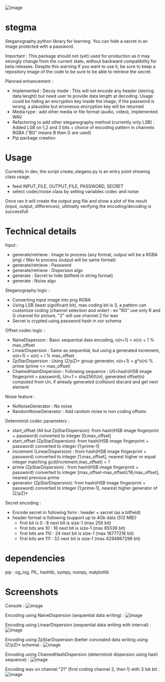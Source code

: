 ![image](https://github.com/user-attachments/assets/b841c32b-bcc7-4f6a-a5fd-2b73c75cae22)

# stegma

Steganography python library for learning.
You can hide a secret in an image protected with a password.

Important : This package should not (yet) used for production as it may strongly change from the current state, without backward compatibility for beta releases. Despite this warning If you want to use it, be sure to keep a repository image of the code to be sure to be able to retrieve the secret.

Planned enhancement :
- Implemented : Decoy mode : This will not encode any header (storing data lenght) but need user to provide data length at decoding. Usage could be hiding an encryption key inside the image, if the password is wrong, a plausible but erroneous encryption key will be returned
- Media type : add other media or file format (audio, video), implemented WAV 
- Refactoring to add other steganography method (currently only LSB) : Added LSB on 1,2 and 3 bits + choice of encoding pattern in channels RGBA ("BG" means B then G are used)
- Pip package creation

# Usage

Currently in dev, the script create_stegano.py is an entry point showing class usage.
- feed INPUT_FILE, OUTPUT_FILE, PASSWORD, SECRET
- select codec/noise class by setting variables codec and noise

Once ran it will create the output png file and show a plot of the result (input, output, differences), ultimatly verifying the encoding/decoding is successfull

# Technical details

Input :

- generate/retrieve : Image to process (any format, output will be a RGBA png) / Wav to process (output will be same format)
- generate/retrieve : Password
- generate/retrieve : Dispersion algo
- generate : Secret to hide (bitfield in string format)
- generate : Noise algo

Steganography logic :

- Converting input image into png RGBA 
- Using LSB (least significant bit), max coding bit is 3, a pattern can customize coding (channel selection and order) : ex "RG" use only R and G channel for picture, "2" will use channel 2 for wav
- Secret is crypted using password hash in xor schema

Offset codec logic :

- NaiveDispersion : Basic sequential data encoding, o(n+1) = o(n) + 1 % max_offset
- LinearDispersion : Same as sequential, but using a generated increment, o(n+1) = o(n) + i % max_offset  
- ZpStarDispersion : Using (Z/pZ)* group generator, o(n+1) = g*o(n) % prime   (prime <= max_offset)
- ChainedHashDispersion : Following sequence : U0=hash(HSB image fingerprint + password), Un+1 = sha256(Un), generated offset(n) computed from Un, if already generated (collision) discard and get next element  

Noise feature :

- NoNoiseGenerator : No noise
- RandomNoiseGenerator : Add random noise in non coding offsets

Determinist codec parameters :

- start_offset (All but ZpStarDispersion): from hash(HSB image fingerprint + password) converted to integer [0;max_offset] 
- start_offset (ZpStarDispersion): from hash(HSB image fingerprint + password) converted to integer [1;prime-1] 
- increment (LinearDispersion) : from hash(HSB image fingerprint + password) converted to integer [1;max_offset], nearest higher or equal integer matching gcd(increment,max_offset) = 1
- prime (ZpStarDispersion) : from hash(HSB image fingerprint + password) converted to integer [max_offset-max_offset//16;max_offset], nearest previous prime
- generator (ZpStarDispersion): from hash(HSB image fingerprint + password) converted to integer [1;prime-1], nearest higher generator of (Z/pZ)*

Secret encoding :

- Encode secret in following form : header + secret (as a bitfield)
- header format is following (support up to 4Gb data (512 MB))
    - first bit is 0 : 8 next bit is size-1 (max 256 bit)
    - first bits are 10 : 16 next bit is size-1 (max 65536 bit)
    - first bits are 110 : 24 next bit is size-1 (max 16777216 bit)
    - first bits are 111 : 32 next bit is size-1 (max 4294967296 bit)

# dependencies

pip : og_log, PIL, hashlib, sympy, numpy, matplotlib

# Screenshots

Console :
![image](https://github.com/user-attachments/assets/e87ee26d-3833-4828-bff7-e4304dbe3e53)

Encoding using NaiveDispersion (sequential data writing) :
![image](https://github.com/user-attachments/assets/bd64a81d-5814-4a0e-a8c4-ae1e33ccbf95)

Encoding using LinearDispersion (sequential data writing with interval) :
![image](https://github.com/user-attachments/assets/b62628da-d5e6-4ff8-b76a-3b3119179bc4)

Encoding using ZpStarDispersion (better concealed data writing using (Z/pZ)* schema) :
![image](https://github.com/user-attachments/assets/e448f795-d32c-42e1-8d11-334303abfc8b)

Encoding using ChainedHashDispersion (determinist dispersion using hash sequence) :
![image](https://github.com/user-attachments/assets/165ae4f0-5723-44e1-9c70-7351aa0df380)

Encoding wav on channel "21" (first coding channel 2, then 1) with 3 lsb bit : 
![image](https://github.com/user-attachments/assets/1226a372-0312-4af9-b1a1-404af93c62c8)


